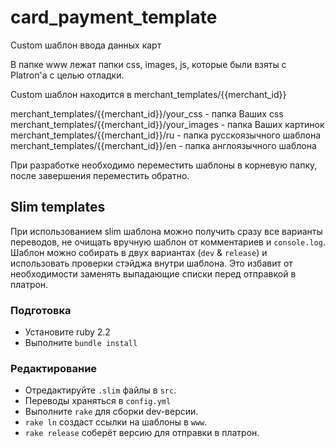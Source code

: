 card_payment_template
=====================

Custom шаблон ввода данных карт

В папке www лежат папки css, images, js, которые были взяты с Platron'а с целью отладки.

Custom шаблон находится в merchant_templates/{{merchant_id}}

merchant_templates/{{merchant_id}}/your_css - папка Ваших css
merchant_templates/{{merchant_id}}/your_images - папка Ваших картинок
merchant_templates/{{merchant_id}}/ru - папка русскоязычного шаблона
merchant_templates/{{merchant_id}}/en - папка англоязычного шаблона

При разработке необходимо переместить шаблоны в корневую папку, после завершения переместить обратно.

## Slim templates

При использованием slim шаблона можно получить сразу все варианты переводов,
не очищать вручную шаблон от комментариев и `console.log`.
Шаблон можно собирать в двух вариантах (`dev` & `release`) и использовать проверки
стэйджа внутри шаблона. Это избавит от необходимости заменять выпадающие списки
перед отправкой в платрон.

### Подготовка

- Установите ruby 2.2
- Выполните `bundle install`

### Редактирование

- Отредактируйте `.slim` файлы в `src`.
- Переводы храняться в `config.yml`
- Выполните `rake` для сборки dev-версии.
- `rake ln` создаст ссылки на шаблоны в `www`.
- `rake release` соберёт версию для отправки в платрон.
